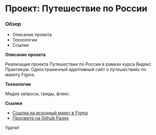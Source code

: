 # Проект: Путешествие по России

### Обзор
* Описание проекта
* Технологии
* Ссылки

**Описание проекта**

Реализация проекта Путешествии по России в рамках курса Яндекс Практикум.
Одностраничный адаптивный сайт о путешествиях по макету Figma. 

**Технологии**

Медиа запросы, гриды, флекс.

**Ссылки**

* [Ссылка на исходный макет в Figma](https://www.figma.com/file/5S2WSbEFL6awjVWJ0NWL8Q/Sprint-3_-Russia-_-desktop-mobile?node-id=28503%3A0)
* [Просмотр на Github Pages](https://igorgurianov.github.io/russian-travel/) 

Удачи!
